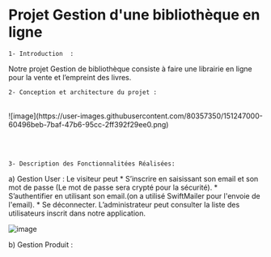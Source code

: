 # Projet Gestion d'une bibliothèque en ligne

    1- Introduction  :
Notre projet Gestion de bibliothèque consiste à faire une librairie en ligne pour la vente et  l’empreint des livres.

    2- Conception et architecture du projet :
<br>
![image](https://user-images.githubusercontent.com/80357350/151247000-60496beb-7baf-47b6-95cc-2ff392f29ee0.png)

<br><br>

    3- Description des Fonctionnalitées Réalisées:
a) Gestion User :
Le visiteur peut * S’inscrire en saisissant son email et son mot de passe (Le mot de passe sera crypté pour la sécurité).
                 * S’authentifier en utilisant son email.(on a utilisé SwiftMailer pour l'envoie de l'email).
                 * Se déconnecter.
L’administrateur peut consulter la liste des utilisateurs inscrit dans notre application.

![image](https://user-images.githubusercontent.com/80357350/151244717-e8d2ec40-150a-4c44-9b60-cfdc65646be4.png)

b) Gestion Produit :

